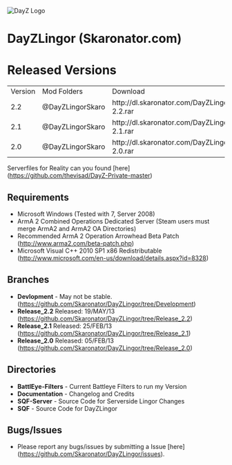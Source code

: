 ![DayZ Logo](https://dl.dropbox.com/u/23896685/DayZLingor/dayzlingor.jpg)

DayZLingor (Skaronator.com)
==========

Released Versions
==================================
<table>
  <tr>
    <td>Version</td><td>Mod Folders</td><td>Download</td><td>Release</td>
  </tr>
  <tr>
    <td>2.2</td><td>@DayZLingorSkaro</td><td>http://dl.skaronator.com/DayZLingorSkaro-2.2.rar</td><td>19/MAY/2013</td>
  </tr>
  <tr>
    <td>2.1</td><td>@DayZLingorSkaro</td><td>http://dl.skaronator.com/DayZLingorSkaro-2.1.rar</td><td>25/FEB/2013</td>
  </tr>
  <tr>
    <td>2.0</td><td>@DayZLingorSkaro</td><td>http://dl.skaronator.com/DayZLingorSkaro-2.0.rar</td><td>05/FEB/2013</td>
  </tr>
</table>

Serverfiles for Reality can you found [here] (https://github.com/thevisad/DayZ-Private-master) 

Requirements
------------

 - Microsoft Windows (Tested with 7, Server 2008)
 - ArmA 2 Combined Operations Dedicated Server (Steam users must merge ArmA2 and ArmA2 OA Directories)
 - Recommended ArmA 2 Operation Arrowhead Beta Patch (http://www.arma2.com/beta-patch.php)
 - Microsoft Visual C++ 2010 SP1 x86 Redistributable (http://www.microsoft.com/en-us/download/details.aspx?id=8328)
 
Branches
--------

- **Devlopment** - May not be stable. (https://github.com/Skaronator/DayZLingor/tree/Development)
- **Release_2.2** Released: 19/MAY/13 (https://github.com/Skaronator/DayZLingor/tree/Release_2.2)
- **Release_2.1** Released: 25/FEB/13 (https://github.com/Skaronator/DayZLingor/tree/Release_2.1)
- **Release_2.0** Released: 05/FEB/13 (https://github.com/Skaronator/DayZLingor/tree/Release_2.0)

Directories
-----------

 - **BattlEye-Filters** - Current Battleye Filters to run my Version
 - **Documentation** - Changelog and Credits
 - **SQF-Server** - Source Code for Serverside Lingor Changes
 - **SQF** - Source Code for DayZLingor

Bugs/Issues
-----------

- Please report any bugs/issues by submitting a Issue [here] (https://github.com/Skaronator/DayZLingor/issues).
